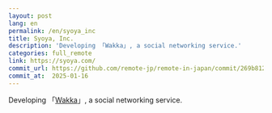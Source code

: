 ```yaml
---
layout: post
lang: en
permalink: /en/syoya_inc
title: Syoya, Inc.
description: 'Developing 「Wakka」, a social networking service.'
categories: full_remote
link: https://syoya.com/
commit_url: https://github.com/remote-jp/remote-in-japan/commit/269b8121aa196f71e3b6ae053662484bf0056892
commit_at:  2025-01-16
---
```


<p>Developing 「<a href="https://wakka.io">Wakka</a>」, a social networking service.</p>
